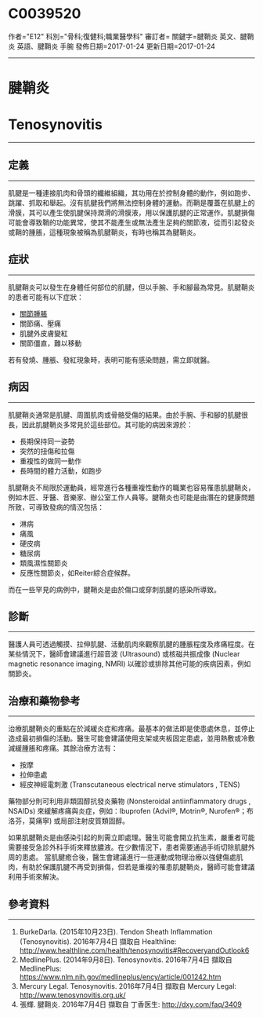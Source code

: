 # C0039520
作者="E12"
科別="骨科;復健科;職業醫學科"
審訂者=
關鍵字=腱鞘炎 英文、腱鞘炎 英語、腱鞘炎 手腕
發佈日期=2017-01-24
更新日期=2017-01-24

----------
# 腱鞘炎
# Tenosynovitis
----------
## 定義
----------

肌腱是一種連接肌肉和骨頭的纖維組織，其功用在於控制身體的動作，例如跑步、跳躍、抓取和舉起。沒有肌腱我們將無法控制身體的運動。而鞘是覆蓋在肌腱上的滑膜，其可以產生使肌腱保持潤滑的滑膜液，用以保護肌腱的正常運作。肌腱損傷可能會導致鞘的功能異常，使其不能產生或無法產生足夠的關節液，從而引起發炎或鞘的腫脹，這種現象被稱為肌腱鞘炎，有時也稱其為腱鞘炎。 

## 症狀
----------

肌腱鞘炎可以發生在身體任何部位的肌腱，但以手腕、手和腳最為常見。肌腱鞘炎的患者可能有以下症狀：

- [關節腫脹](C0152031)
- 關節痛、壓痛
- 肌腱外皮膚變紅 
- 關節僵直，難以移動

若有發燒、腫脹、發紅現象時，表明可能有感染問題，需立即就醫。 

## 病因
----------

肌腱鞘炎通常是肌腱、周圍肌肉或骨骼受傷的結果。由於手腕、手和腳的肌腱很長，因此肌腱鞘炎多常見於這些部位。其可能的病因來源於：

- 長期保持同一姿勢
- 突然的扭傷和拉傷
- 重複性的做同一動作
- 長時間的體力活動，如跑步

肌腱鞘炎不局限於運動員，經常進行各種重複性動作的職業也容易罹患肌腱鞘炎，例如木匠、牙醫、音樂家、辦公室工作人員等。腱鞘炎也可能是由潛在的健康問題所致，可導致發病的情況包括：

- 淋病
- 痛風
- 硬皮病
- 糖尿病
- 類風濕性關節炎
- 反應性關節炎，如Reiter綜合症候群。

而在一些罕見的病例中，腱鞘炎是由於傷口或穿刺肌腱的感染所導致。 

## 診斷
----------

醫護人員可透過觸摸、拉伸肌腱、活動肌肉來觀察肌腱的腫脹程度及疼痛程度。在某些情況下，醫師會建議進行超音波 (Ultrasound) 或核磁共振成像 (Nuclear magnetic resonance imaging, NMRI) 以確診或排除其他可能的疾病因素，例如關節炎。

## 治療和藥物參考
----------

治療肌腱鞘炎的重點在於減緩炎症和疼痛。最基本的做法即是使患處休息，並停止造成最初損傷的活動。醫生可能會建議使用支架或夾板固定患處，並用熱敷或冷敷減緩腫脹和疼痛。其餘治療方法有：

- 按摩
- 拉伸患處
- 經皮神經電刺激 (Transcutaneous electrical nerve stimulators , TENS)

藥物部分則可利用非類固醇抗發炎藥物 (Nonsteroidal antiinflammatory drugs , NSAIDs) 來緩解疼痛與炎症，例如：Ibuprofen (Advil®, Motrin®, Nurofen®；布洛芬，莫痛寧) 或局部注射皮質類固醇。

如果肌腱鞘炎是由感染引起的則需立即處理。醫生可能會開立抗生素，嚴重者可能需要接受急診外科手術來釋放膿液。在少數情況下，患者需要通過手術切除肌腱外周的患處。
當肌腱癒合後，醫生會建議進行一些運動或物理治療以強健傷處肌肉，有助於保護肌腱不再受到損傷，但若是重複的罹患肌腱鞘炎，醫師可能會建議利用手術來解決。 

## 參考資料
----------
1. BurkeDarla. (2015年10月23日). Tendon Sheath Inflammation (Tenosynovitis). 2016年7月4日 擷取自 Healthline: 
  http://www.healthline.com/health/tenosynovitis#RecoveryandOutlook6
2. MedlinePlus. (2014年9月8日). Tenosynovitis. 2016年7月4日 擷取自 MedlinePlus: https://www.nlm.nih.gov/medlineplus/ency/article/001242.htm
3. Mercury Legal. Tenosynovitis. 2016年7月4日 擷取自 Mercury Legal: http://www.tenosynovitis.org.uk/
4. 張輝. 腱鞘炎. 2016年7月4日 擷取自 丁香医生: 
  http://dxy.com/faq/3409

